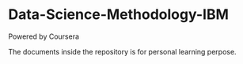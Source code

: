 # Data-Science-Methodology-IBM
Powered by Coursera

The documents inside the repository is for personal learning perpose. 
